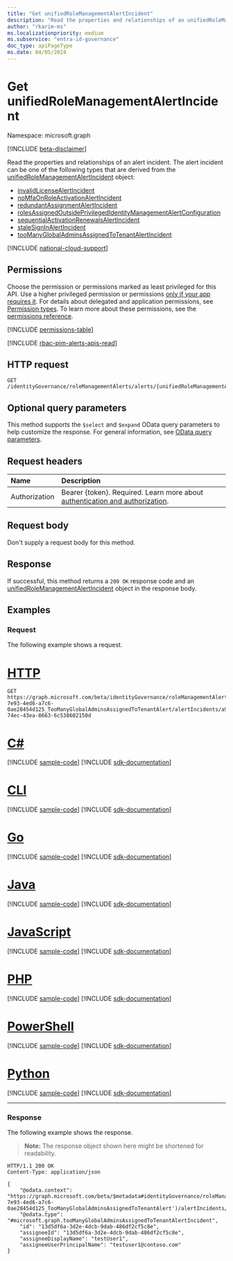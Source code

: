 ```yaml
---
title: "Get unifiedRoleManagementAlertIncident"
description: "Read the properties and relationships of an unifiedRoleManagementAlertIncident object."
author: "rkarim-ms"
ms.localizationpriority: medium
ms.subservice: "entra-id-governance"
doc_type: apiPageType
ms.date: 04/05/2024
---
```


# Get unifiedRoleManagementAlertIncident
Namespace: microsoft.graph

[!INCLUDE [beta-disclaimer](../../includes/beta-disclaimer.md)]

Read the properties and relationships of an alert incident. The alert incident can be one of the following types that are derived from the [unifiedRoleManagementAlertIncident](../resources/unifiedrolemanagementalertincident.md) object:

- [invalidLicenseAlertIncident](../resources/invalidlicensealertincident.md)
- [noMfaOnRoleActivationAlertIncident](../resources/nomfaonroleactivationalertincident.md)
- [redundantAssignmentAlertIncident](../resources/redundantassignmentalertincident.md)
- [rolesAssignedOutsidePrivilegedIdentityManagementAlertConfiguration](../resources/rolesassignedoutsideprivilegedidentitymanagementalertconfiguration.md)
- [sequentialActivationRenewalsAlertIncident](../resources/sequentialactivationrenewalsalertincident.md)
- [staleSignInAlertIncident](../resources/stalesigninalertincident.md)
- [tooManyGlobalAdminsAssignedToTenantAlertIncident](../resources/toomanyglobaladminsassignedtotenantalertincident.md)

[!INCLUDE [national-cloud-support](../../includes/all-clouds.md)]

## Permissions
Choose the permission or permissions marked as least privileged for this API. Use a higher privileged permission or permissions [only if your app requires it](/graph/permissions-overview#best-practices-for-using-microsoft-graph-permissions). For details about delegated and application permissions, see [Permission types](/graph/permissions-overview#permission-types). To learn more about these permissions, see the [permissions reference](/graph/permissions-reference).

<!-- { "blockType": "permissions", "name": "unifiedrolemanagementalertincident_get" } -->
[!INCLUDE [permissions-table](../includes/permissions/unifiedrolemanagementalertincident-get-permissions.md)]

[!INCLUDE [rbac-pim-alerts-apis-read](../includes/rbac-for-apis/rbac-pim-alerts-apis-read.md)]

## HTTP request

<!-- {
  "blockType": "ignored"
}
-->
``` http
GET /identityGovernance/roleManagementAlerts/alerts/{unifiedRoleManagementAlertId}/alertIncidents/{unifiedRoleManagementAlertIncidentId}
```

## Optional query parameters
This method supports the `$select` and `$expand` OData query parameters to help customize the response. For general information, see [OData query parameters](/graph/query-parameters).

## Request headers
|Name|Description|
|:---|:---|
|Authorization|Bearer {token}. Required. Learn more about [authentication and authorization](/graph/auth/auth-concepts).|

## Request body
Don't supply a request body for this method.

## Response

If successful, this method returns a `200 OK` response code and an [unifiedRoleManagementAlertIncident](../resources/unifiedrolemanagementalertincident.md) object in the response body.

## Examples

### Request
The following example shows a request.
# [HTTP](#tab/http)
<!-- {
  "blockType": "request",
  "name": "get_unifiedrolemanagementalertincident"
}
-->
``` http
GET https://graph.microsoft.com/beta/identityGovernance/roleManagementAlerts/alerts/DirectoryRole_19356be4-7e93-4ed6-a7c6-0ae28454d125_TooManyGlobalAdminsAssignedToTenantAlert/alertIncidents/a9f38501-74ec-43ea-8663-6c538602150d
```

# [C#](#tab/csharp)
[!INCLUDE [sample-code](../includes/snippets/csharp/get-unifiedrolemanagementalertincident-csharp-snippets.md)]
[!INCLUDE [sdk-documentation](../includes/snippets/snippets-sdk-documentation-link.md)]

# [CLI](#tab/cli)
[!INCLUDE [sample-code](../includes/snippets/cli/get-unifiedrolemanagementalertincident-cli-snippets.md)]
[!INCLUDE [sdk-documentation](../includes/snippets/snippets-sdk-documentation-link.md)]

# [Go](#tab/go)
[!INCLUDE [sample-code](../includes/snippets/go/get-unifiedrolemanagementalertincident-go-snippets.md)]
[!INCLUDE [sdk-documentation](../includes/snippets/snippets-sdk-documentation-link.md)]

# [Java](#tab/java)
[!INCLUDE [sample-code](../includes/snippets/java/get-unifiedrolemanagementalertincident-java-snippets.md)]
[!INCLUDE [sdk-documentation](../includes/snippets/snippets-sdk-documentation-link.md)]

# [JavaScript](#tab/javascript)
[!INCLUDE [sample-code](../includes/snippets/javascript/get-unifiedrolemanagementalertincident-javascript-snippets.md)]
[!INCLUDE [sdk-documentation](../includes/snippets/snippets-sdk-documentation-link.md)]

# [PHP](#tab/php)
[!INCLUDE [sample-code](../includes/snippets/php/get-unifiedrolemanagementalertincident-php-snippets.md)]
[!INCLUDE [sdk-documentation](../includes/snippets/snippets-sdk-documentation-link.md)]

# [PowerShell](#tab/powershell)
[!INCLUDE [sample-code](../includes/snippets/powershell/get-unifiedrolemanagementalertincident-powershell-snippets.md)]
[!INCLUDE [sdk-documentation](../includes/snippets/snippets-sdk-documentation-link.md)]

# [Python](#tab/python)
[!INCLUDE [sample-code](../includes/snippets/python/get-unifiedrolemanagementalertincident-python-snippets.md)]
[!INCLUDE [sdk-documentation](../includes/snippets/snippets-sdk-documentation-link.md)]

---

### Response
The following example shows the response.
>**Note:** The response object shown here might be shortened for readability.
<!-- {
  "blockType": "response",
  "truncated": true,
  "@odata.type": "microsoft.graph.unifiedRoleManagementAlertIncident"
}
-->
``` http
HTTP/1.1 200 OK
Content-Type: application/json

{
    "@odata.context": "https://graph.microsoft.com/beta/$metadata#identityGovernance/roleManagementAlerts/alerts('DirectoryRole_19356be4-7e93-4ed6-a7c6-0ae28454d125_TooManyGlobalAdminsAssignedToTenantAlert')/alertIncidents/$entity",
    "@odata.type": "#microsoft.graph.tooManyGlobalAdminsAssignedToTenantAlertIncident",
    "id": "13d5df6a-3d2e-4dcb-9dab-486df2cf5c8e",
    "assigneeId": "13d5df6a-3d2e-4dcb-9dab-486df2cf5c8e",
    "assigneeDisplayName": "testUser1",
    "assigneeUserPrincipalName": "testuser1@contoso.com"
}
```

